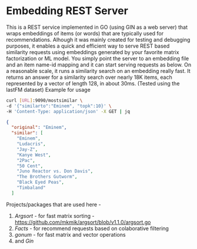 # Embedding REST Server

This is a REST service implemented in GO (using GIN as a web server) that wraps embeddings of items (or words) that are typically used for recommendations. Alhough it was mainly created for testing and debugging purposes, it enables a quick and efficient way to serve REST based similarity requests using embeddings generated by your favorite matrix factorization or ML model. You simply point the server to an embedding file and an item name-id mapping and it can start serving requests as below.
On a reasonable scale, it runs a similarity search on an embedding really fast.
It returns an answer for a similarity search over nearly 18K items, each represented by a vector of length 128, in about 30ms.
(Tested using the lastFM dataset)
Example for usage
```bash
curl [URL]:9090/mostsimilar \
-d '{"similarto":"Eminem", "topk":10}' \
-H 'Content-Type: application/json' -X GET | jq

```

```json
{
  "original": "Eminem",
  "similar": [
    "Eminem",
    "Ludacris",
    "Jay-Z",
    "Kanye West",
    "2Pac",
    "50 Cent",
    "Juno Reactor vs. Don Davis",
    "The Brothers Gutworm",
    "Black Eyed Peas",
    "Timbaland"
  ]

```


Projects/packages that are used here - 
1. *Argsort* - for fast matrix sorting  -  https://github.com/mkmik/argsort/blob/v1.1.0/argsort.go
2. *Facts* - for recommend requests based on colaborative filtering
3. *gonum* - for fast matrix and vector operations
4. and *Gin*



